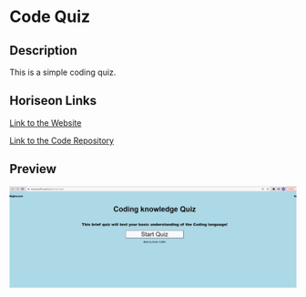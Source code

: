 # Code Quiz 

## Description

This is a simple coding quiz. 

## Horiseon Links

[Link to the Website](https://dexterlgriffith.github.io/Code-Quiz/)

[Link to the Code Repository](https://github.com/DexterLGriffith/Code-Quiz)

## Preview
![PWgeneratorImage](/ProjectImages/codeQuizImage.png)